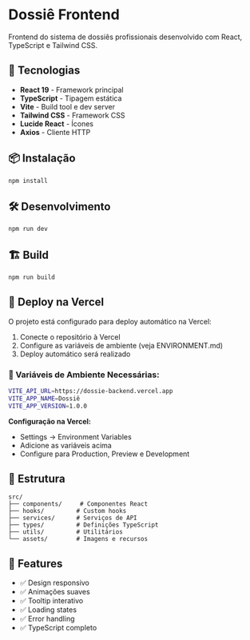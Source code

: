 # Dossiê Frontend

Frontend do sistema de dossiês profissionais desenvolvido com React, TypeScript e Tailwind CSS.

## 🚀 Tecnologias

- **React 19** - Framework principal
- **TypeScript** - Tipagem estática
- **Vite** - Build tool e dev server
- **Tailwind CSS** - Framework CSS
- **Lucide React** - Ícones
- **Axios** - Cliente HTTP

## 📦 Instalação

```bash
npm install
```

## 🛠️ Desenvolvimento

```bash
npm run dev
```

## 🏗️ Build

```bash
npm run build
```

## 🚀 Deploy na Vercel

O projeto está configurado para deploy automático na Vercel:

1. Conecte o repositório à Vercel
2. Configure as variáveis de ambiente (veja ENVIRONMENT.md)
3. Deploy automático será realizado

### 🔧 Variáveis de Ambiente Necessárias:

```bash
VITE_API_URL=https://dossie-backend.vercel.app
VITE_APP_NAME=Dossiê
VITE_APP_VERSION=1.0.0
```

**Configuração na Vercel:**
- Settings → Environment Variables
- Adicione as variáveis acima
- Configure para Production, Preview e Development

## 📁 Estrutura

```
src/
├── components/     # Componentes React
├── hooks/         # Custom hooks
├── services/      # Serviços de API
├── types/         # Definições TypeScript
├── utils/         # Utilitários
└── assets/        # Imagens e recursos
```

## 🎨 Features

- ✅ Design responsivo
- ✅ Animações suaves
- ✅ Tooltip interativo
- ✅ Loading states
- ✅ Error handling
- ✅ TypeScript completo
